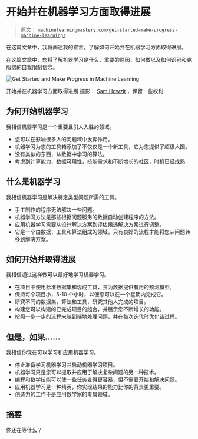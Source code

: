 # 开始并在机器学习方面取得进展

> 原文： [`machinelearningmastery.com/get-started-make-progress-machine-learning/`](https://machinelearningmastery.com/get-started-make-progress-machine-learning/)

在这篇文章中，我将阐述我的宣言，了解如何开始并在机器学习方面取得进展。

在这篇文章中，您将了解机器学习是什么，重要的原因，如何做以及如何识别和克服您的自我限制信念。

![Get Started and Make Progress in Machine Learning](https://3qeqpr26caki16dnhd19sv6by6v-wpengine.netdna-ssl.com/wp-content/uploads/2015/02/Get-Started-and-Make-Progress-in-Machine-Learning.jpg)

开始并在机器学习方面取得进展
摄影： [Sam Howzit](https://www.flickr.com/photos/aloha75/6086355843) ，保留一些权利

## 为何开始机器学习

我相信机器学习是一个重要且引人入胜的领域。

*   您可以在影响很多人的问题域中发挥作用。
*   机器学习为您的工具箱添加了不仅仅是一个新工具，它为您提供了超级大国。
*   没有类似的东西，从数据中学习的算法。
*   考虑到计算能力，数据可用性，技能需求和不断增长的社区，时机已经成熟

## 什么是机器学习

我相信机器学习是解决特定类型问题所需的工具。

*   手工制作的程序无法解决一些问题。
*   机器学习方法是那些根据问题服务的数据自动创建程序的方法。
*   应用机器学习需要从设计解决方案到评估候选解决方案进行调整。
*   它是一个由数据，工具和算法组成的领域，只有良好的流程才能将您从问题转移到解决方案。

## 如何开始并取得进展

我相信通过这样做可以最好地学习机器学习。

*   在项目中使用标准数据集和现成工具，并为数据提供有用的预测模型。
*   保持每个项目小，5-10 个小时，以便您可以在一个星期内完成它。
*   研究不同的数据集，算法和工具，研究其他人完成的项目。
*   构建您可以构建的已完成项目的组合，并展示您不断增长的功能。
*   按照一步一步的流程来端到端地处理问题，并在每次迭代时优化该过程。

## 但是，如果......

我相信你现在可以学习和应用机器学习。

*   停止准备学习机器学习并启动机器学习项目。
*   机器学习只是您可以提取并应用于解决复杂问题的另一种技术。
*   编程和数学技能可以使一些任务变得更容易，但不需要开始和解决问题。
*   应用机器学习是一种精英，你实现结果的能力比你的背景更重要。
*   创造力的工作不是应用数学家的专属领域。

## 摘要

你还在等什么？
